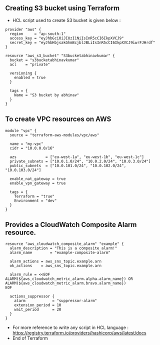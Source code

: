 ## Creating S3 bucket using Terraform
- HCL script used to create S3 bucket is given below :
```
provider "aws" {
  region     = "ap-south-1"
  access_key = "eyJhbGciOiJIUzI1NiIsInR5cCI6IkpXVCJ9"
  secret_key = "eyJhbHbjsakGhmBcjblJBLiIsInR5cCI6IkpXVCJ9iwrFJHrdf"
}

resource "aws_s3_bucket" "S3bucketabhinavkumar" {
  bucket = "s3bucketabhinavkumar"
  acl    = "private"

  versioning {
    enabled = true
  }

  tags = {
    Name = "S3 bucket by abhinav"
  }
}
```
## To create VPC resources on AWS
```
module "vpc" {
  source = "terraform-aws-modules/vpc/aws"

  name = "my-vpc"
  cidr = "10.0.0.0/16"

  azs             = ["eu-west-1a", "eu-west-1b", "eu-west-1c"]
  private_subnets = ["10.0.1.0/24", "10.0.2.0/24", "10.0.3.0/24"]
  public_subnets  = ["10.0.101.0/24", "10.0.102.0/24", "10.0.103.0/24"]

  enable_nat_gateway = true
  enable_vpn_gateway = true

  tags = {
    Terraform = "true"
    Environment = "dev"
  }
}
```
## Provides a CloudWatch Composite Alarm resource.
```
resource "aws_cloudwatch_composite_alarm" "example" {
  alarm_description = "This is a composite alarm!"
  alarm_name        = "example-composite-alarm"

  alarm_actions = aws_sns_topic.example.arn
  ok_actions    = aws_sns_topic.example.arn

  alarm_rule = <<EOF
ALARM(${aws_cloudwatch_metric_alarm.alpha.alarm_name}) OR
ALARM(${aws_cloudwatch_metric_alarm.bravo.alarm_name})
EOF

  actions_suppressor {
    alarm            = "suppressor-alarm"
    extension_period = 10
    wait_period      = 20
  }
}
```
- For more reference to write any script in HCL language : https://registry.terraform.io/providers/hashicorp/aws/latest/docs 
- End of Terraform 
